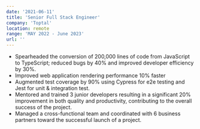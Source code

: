 ```yaml
---
date: '2021-06-11'
title: 'Senior Full Stack Engineer'
company: 'Toptal'
location: remote
range: 'MAY 2022 - June 2023'
url: ''
---
```


- Spearheaded the conversion of 200,000 lines of code from JavaScript to TypeScript;
  reduced bugs by 40% and improved developer efficiency by 30%.
- Improved web application rendering performance 10% faster
- Augmented test coverage by 90% using Cypress for e2e testing and Jest for unit &
  integration test.
- Mentored and trained 3 junior developers resulting in a significant 20% improvement in
  both quality and productivity, contributing to the overall success of the project.
- Managed a cross-functional team and coordinated with 6 business partners toward
  the successful launch of a project.
